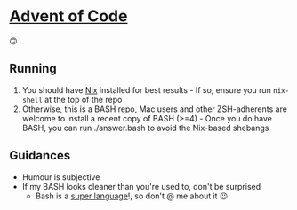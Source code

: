 # [Advent of Code](https://adventofcode.com/2023/)

🙃

## Running

  1. You should have [Nix](https://nixos.org/) installed for best results
    - If so, ensure you run `nix-shell` at the top of the repo
  2. Otherwise, this is a BASH repo, Mac users and other ZSH-adherents are welcome to install a recent copy of BASH (>=4)
    - Once you do have BASH, you can run ./answer.bash to avoid the Nix-based shebangs

## Guidances

  - Humour is subjective
  - If my BASH looks cleaner than you're used to, don't be surprised
    - Bash is a [super language](https://stackoverflow.com/questions/28693737/is-bash-a-programming-language)!, so don't @ me about it 😉
